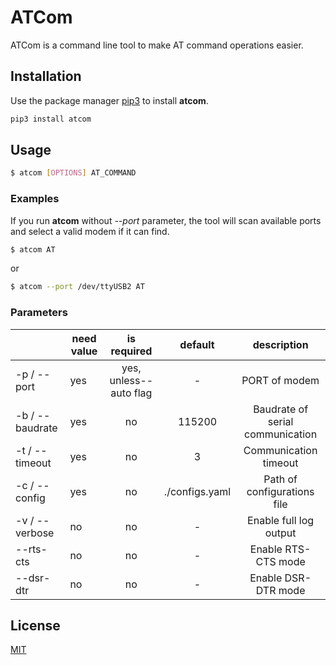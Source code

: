# ATCom

ATCom is a command line tool to make AT command operations easier.

## Installation

Use the package manager [pip3](https://pip.pypa.io/en/stable/) to install **atcom**.

```bash
pip3 install atcom
```

## Usage

```bash
$ atcom [OPTIONS] AT_COMMAND
```

### Examples

If you run **atcom** without *--port* parameter, the tool will scan available ports and select a valid modem if it can find.

```bash
$ atcom AT
```

or

```bash
$ atcom --port /dev/ttyUSB2 AT
```

### Parameters

|                 | need value |       is required      |     default    |            description           |
|-----------------|------------|:----------------------:|:--------------:|:--------------------------------:|
| -p / --port     |     yes    | yes, unless--auto flag |        -       | PORT of modem                    |
| -b / --baudrate |     yes    |           no           |     115200     | Baudrate of serial communication |
| -t / --timeout  |     yes    |           no           |        3       | Communication timeout            |
| -c / --config   |     yes    |           no           | ./configs.yaml | Path of configurations file      |
| -v / --verbose  |     no     |           no           |        -       | Enable full log output           |
| --rts-cts       |     no     |           no           |        -       | Enable RTS-CTS mode              |
| --dsr-dtr       |     no     |           no           |        -       | Enable DSR-DTR mode              |


## License
[MIT](https://choosealicense.com/licenses/mit/)